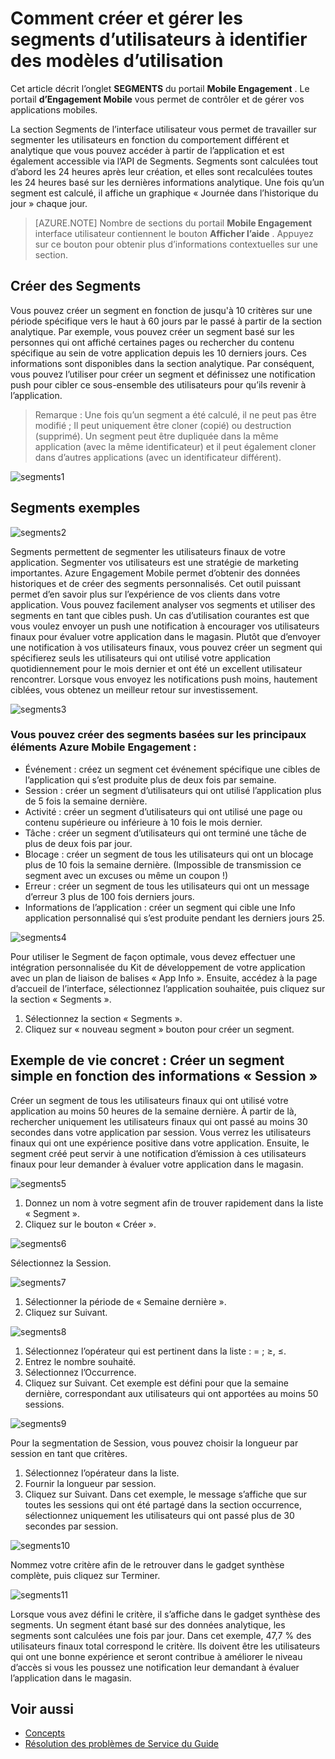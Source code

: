 <properties 
   pageTitle="Interface utilisateur de Azure Engagement Mobile - Segments" 
   description="Découvrez comment créer et gérer les segments d’utilisateurs à identifier des modèles d’utilisation à l’aide d’Azure Mobile Engagement" 
   services="mobile-engagement" 
   documentationCenter="" 
   authors="piyushjo" 
   manager="dwrede" 
   editor=""/>

<tags
   ms.service="mobile-engagement"
   ms.devlang="na"
   ms.topic="article"
   ms.tgt_pltfrm="mobile-multiple"
   ms.workload="mobile" 
   ms.date="08/19/2016"
   ms.author="piyushjo"/>

# <a name="how-to-create-and-manage-segments-of-users-to-identify-usage-patterns"></a>Comment créer et gérer les segments d’utilisateurs à identifier des modèles d’utilisation

Cet article décrit l’onglet **SEGMENTS** du portail **Mobile Engagement** . Le portail **d’Engagement Mobile** vous permet de contrôler et de gérer vos applications mobiles.

La section Segments de l’interface utilisateur vous permet de travailler sur segmenter les utilisateurs en fonction du comportement différent et analytique que vous pouvez accéder à partir de l’application et est également accessible via l’API de Segments. Segments sont calculées tout d’abord les 24 heures après leur création, et elles sont recalculées toutes les 24 heures basé sur les dernières informations analytique. Une fois qu’un segment est calculé, il affiche un graphique « Journée dans l’historique du jour » chaque jour.


>[AZURE.NOTE] Nombre de sections du portail **Mobile Engagement** interface utilisateur contiennent le bouton **Afficher l’aide** . Appuyez sur ce bouton pour obtenir plus d’informations contextuelles sur une section.

## <a name="create-segments"></a>Créer des Segments
Vous pouvez créer un segment en fonction de jusqu'à 10 critères sur une période spécifique vers le haut à 60 jours par le passé à partir de la section analytique. Par exemple, vous pouvez créer un segment basé sur les personnes qui ont affiché certaines pages ou rechercher du contenu spécifique au sein de votre application depuis les 10 derniers jours. Ces informations sont disponibles dans la section analytique. Par conséquent, vous pouvez l’utiliser pour créer un segment et définissez une notification push pour cibler ce sous-ensemble des utilisateurs pour qu’ils revenir à l’application. 
 
> Remarque : Une fois qu’un segment a été calculé, il ne peut pas être modifié ; Il peut uniquement être cloner (copié) ou destruction (supprimé). Un segment peut être dupliquée dans la même application (avec la même identificateur) et il peut également cloner dans d’autres applications (avec un identificateur différent). 
 
 ![segments1][35] 

## <a name="examples-segments"></a>Segments exemples
 ![segments2][36]

Segments permettent de segmenter les utilisateurs finaux de votre application.
Segmenter vos utilisateurs est une stratégie de marketing importantes. Azure Engagement Mobile permet d’obtenir des données historiques et de créer des segments personnalisés. Cet outil puissant permet d’en savoir plus sur l’expérience de vos clients dans votre application. Vous pouvez facilement analyser vos segments et utiliser des segments en tant que cibles push.
Un cas d’utilisation courantes est que vous voulez envoyer un push une notification à encourager vos utilisateurs finaux pour évaluer votre application dans le magasin. Plutôt que d’envoyer une notification à vos utilisateurs finaux, vous pouvez créer un segment qui spécifierez seuls les utilisateurs qui ont utilisé votre application quotidiennement pour le mois dernier et ont été un excellent utilisateur rencontrer. Lorsque vous envoyez les notifications push moins, hautement ciblées, vous obtenez un meilleur retour sur investissement.
 
 ![segments3][37]

### <a name="segments-you-can-create-based-on-the-major-azure-mobile-engagement-elements"></a>Vous pouvez créer des segments basées sur les principaux éléments Azure Mobile Engagement :
- Événement : créez un segment cet événement spécifique une cibles de l’application qui s’est produite plus de deux fois par semaine. 
- Session : créer un segment d’utilisateurs qui ont utilisé l’application plus de 5 fois la semaine dernière.
- Activité : créer un segment d’utilisateurs qui ont utilisé une page ou contenu supérieure ou inférieure à 10 fois le mois dernier.
- Tâche : créer un segment d’utilisateurs qui ont terminé une tâche de plus de deux fois par jour.
- Blocage : créer un segment de tous les utilisateurs qui ont un blocage plus de 10 fois la semaine dernière. (Impossible de transmission ce segment avec un excuses ou même un coupon !)
- Erreur : créer un segment de tous les utilisateurs qui ont un message d’erreur 3 plus de 100 fois derniers jours.
- Informations de l’application : créer un segment qui cible une Info application personnalisé qui s’est produite pendant les derniers jours 25.
 
 ![segments4][38]

Pour utiliser le Segment de façon optimale, vous devez effectuer une intégration personnalisée du Kit de développement de votre application avec un plan de liaison de balises « App Info ».
Ensuite, accédez à la page d’accueil de l’interface, sélectionnez l’application souhaitée, puis cliquez sur la section « Segments ».

1. Sélectionnez la section « Segments ».
2. Cliquez sur « nouveau segment » bouton pour créer un segment.

## <a name="real-life-example-create-a-simple-segment-based-on-session-information"></a>Exemple de vie concret : Créer un segment simple en fonction des informations « Session »
Créer un segment de tous les utilisateurs finaux qui ont utilisé votre application au moins 50 heures de la semaine dernière. À partir de là, rechercher uniquement les utilisateurs finaux qui ont passé au moins 30 secondes dans votre application par session. Vous verrez les utilisateurs finaux qui ont une expérience positive dans votre application. Ensuite, le segment créé peut servir à une notification d’émission à ces utilisateurs finaux pour leur demander à évaluer votre application dans le magasin.
 
 ![segments5][39]

1. Donnez un nom à votre segment afin de trouver rapidement dans la liste « Segment ».
2. Cliquez sur le bouton « Créer ».
 
 ![segments6][40]

Sélectionnez la Session.
 
 ![segments7][41]

1. Sélectionner la période de « Semaine dernière ».
2. Cliquez sur Suivant.
 
 ![segments8][42]

1. Sélectionnez l’opérateur qui est pertinent dans la liste : = ; ≥, ≤.
2. Entrez le nombre souhaité.
3. Sélectionnez l’Occurrence. 
4. Cliquez sur Suivant.
Cet exemple est défini pour que la semaine dernière, correspondant aux utilisateurs qui ont apportées au moins 50 sessions.
 
 ![segments9][43]

Pour la segmentation de Session, vous pouvez choisir la longueur par session en tant que critères.

1. Sélectionnez l’opérateur dans la liste.
2. Fournir la longueur par session.
3. Cliquez sur Suivant.
Dans cet exemple, le message s’affiche que sur toutes les sessions qui ont été partagé dans la section occurrence, sélectionnez uniquement les utilisateurs qui ont passé plus de 30 secondes par session.
 
 ![segments10][44]

Nommez votre critère afin de le retrouver dans le gadget synthèse complète, puis cliquez sur Terminer.
 
 ![segments11][45]

Lorsque vous avez défini le critère, il s’affiche dans le gadget synthèse des segments.
Un segment étant basé sur des données analytique, les segments sont calculées une fois par jour.
Dans cet exemple, 47,7 % des utilisateurs finaux total correspond le critère. Ils doivent être les utilisateurs qui ont une bonne expérience et seront contribue à améliorer le niveau d’accès si vous les poussez une notification leur demandant à évaluer l’application dans le magasin.


## <a name="see-also"></a>Voir aussi

- [Concepts][Link 6]
- [Résolution des problèmes de Service du Guide][Link 24]

<!--Image references-->
[1]: ./media/mobile-engagement-user-interface-navigation/navigation1.png
[2]: ./media/mobile-engagement-user-interface-home/home1.png
[3]: ./media/mobile-engagement-user-interface-home/home2.png
[4]: ./media/mobile-engagement-user-interface-home/home3.png
[5]: ./media/mobile-engagement-user-interface-home/home4.png
[6]: ./media/mobile-engagement-user-interface-home/home5.png
[7]: ./media/mobile-engagement-user-interface-my-account/myaccount1.png
[8]: ./media/mobile-engagement-user-interface-my-account/myaccount2.png
[9]: ./media/mobile-engagement-user-interface-my-account/myaccount3.png
[10]: ./media/mobile-engagement-user-interface-analytics/analytics1.png
[11]: ./media/mobile-engagement-user-interface-analytics/analytics2.png
[12]: ./media/mobile-engagement-user-interface-analytics/analytics3.png
[13]: ./media/mobile-engagement-user-interface-analytics/analytics4.png
[14]: ./media/mobile-engagement-user-interface-monitor/monitor1.png
[15]: ./media/mobile-engagement-user-interface-monitor/monitor2.png
[16]: ./media/mobile-engagement-user-interface-monitor/monitor3.png
[17]: ./media/mobile-engagement-user-interface-monitor/monitor4.png
[18]: ./media/mobile-engagement-user-interface-reach/reach1.png
[19]: ./media/mobile-engagement-user-interface-reach/reach2.png
[20]: ./media/mobile-engagement-user-interface-reach-campaign/Reach-Campaign1.png
[21]: ./media/mobile-engagement-user-interface-reach-campaign/Reach-Campaign2.png
[22]: ./media/mobile-engagement-user-interface-reach-campaign/Reach-Campaign3.png
[23]: ./media/mobile-engagement-user-interface-reach-campaign/Reach-Campaign4.png
[24]: ./media/mobile-engagement-user-interface-reach-campaign/Reach-Campaign5.png
[25]: ./media/mobile-engagement-user-interface-reach-campaign/Reach-Campaign6.png
[26]: ./media/mobile-engagement-user-interface-reach-campaign/Reach-Campaign7.png
[27]: ./media/mobile-engagement-user-interface-reach-campaign/Reach-Campaign8.png
[28]: ./media/mobile-engagement-user-interface-reach-campaign/Reach-Campaign9.png
[29]: ./media/mobile-engagement-user-interface-reach-criterion/Reach-Criterion1.png
[30]: ./media/mobile-engagement-user-interface-reach-content/Reach-Content1.png
[31]: ./media/mobile-engagement-user-interface-reach-content/Reach-Content2.png
[32]: ./media/mobile-engagement-user-interface-reach-content/Reach-Content3.png
[33]: ./media/mobile-engagement-user-interface-reach-content/Reach-Content4.png
[34]: ./media/mobile-engagement-user-interface-dashboard/dashboard1.png
[35]: ./media/mobile-engagement-user-interface-segments/segments1.png
[36]: ./media/mobile-engagement-user-interface-segments/segments2.png
[37]: ./media/mobile-engagement-user-interface-segments/segments3.png
[38]: ./media/mobile-engagement-user-interface-segments/segments4.png
[39]: ./media/mobile-engagement-user-interface-segments/segments5.png
[40]: ./media/mobile-engagement-user-interface-segments/segments6.png
[41]: ./media/mobile-engagement-user-interface-segments/segments7.png
[42]: ./media/mobile-engagement-user-interface-segments/segments8.png
[43]: ./media/mobile-engagement-user-interface-segments/segments9.png
[44]: ./media/mobile-engagement-user-interface-segments/segments10.png
[45]: ./media/mobile-engagement-user-interface-segments/segments11.png
[46]: ./media/mobile-engagement-user-interface-settings/settings1.png
[47]: ./media/mobile-engagement-user-interface-settings/settings2.png
[48]: ./media/mobile-engagement-user-interface-settings/settings3.png
[49]: ./media/mobile-engagement-user-interface-settings/settings4.png
[50]: ./media/mobile-engagement-user-interface-settings/settings5.png
[51]: ./media/mobile-engagement-user-interface-settings/settings6.png
[52]: ./media/mobile-engagement-user-interface-settings/settings7.png
[53]: ./media/mobile-engagement-user-interface-settings/settings8.png
[54]: ./media/mobile-engagement-user-interface-settings/settings9.png
[55]: ./media/mobile-engagement-user-interface-settings/settings10.png
[56]: ./media/mobile-engagement-user-interface-settings/settings11.png
[57]: ./media/mobile-engagement-user-interface-settings/settings12.png
[58]: ./media/mobile-engagement-user-interface-settings/settings13.png

<!--Link references-->
[Link 1]: mobile-engagement-user-interface.md
[Link 2]: mobile-engagement-troubleshooting-guide.md
[Link 3]: mobile-engagement-how-tos.md
[Link 4]: http://go.microsoft.com/fwlink/?LinkID=525553
[Link 5]: http://go.microsoft.com/fwlink/?LinkID=525554
[Link 6]: http://go.microsoft.com/fwlink/?LinkId=525555
[Link 7]: https://account.windowsazure.com/PreviewFeatures
[Link 8]: https://social.msdn.microsoft.com/Forums/azure/home?forum=azuremobileengagement
[Link 9]: http://azure.microsoft.com/services/mobile-engagement/
[Link 10]: http://azure.microsoft.com/documentation/services/mobile-engagement/
[Link 11]: http://azure.microsoft.com/pricing/details/mobile-engagement/
[Link 12]: mobile-engagement-user-interface-navigation.md
[Link 13]: mobile-engagement-user-interface-home.md
[Link 14]: mobile-engagement-user-interface-my-account.md
[Link 15]: mobile-engagement-user-interface-analytics.md
[Link 16]: mobile-engagement-user-interface-monitor.md
[Link 17]: mobile-engagement-user-interface-reach.md
[Link 18]: mobile-engagement-user-interface-segments.md
[Link 19]: mobile-engagement-user-interface-dashboard.md
[Link 20]: mobile-engagement-user-interface-settings.md
[Link 21]: mobile-engagement-troubleshooting-guide-analytics.md
[Link 22]: mobile-engagement-troubleshooting-guide-apis.md
[Link 23]: mobile-engagement-troubleshooting-guide-push-reach.md
[Link 24]: mobile-engagement-troubleshooting-guide-service.md
[Link 25]: mobile-engagement-troubleshooting-guide-sdk.md
[Link 26]: mobile-engagement-troubleshooting-guide-sr-info.md
[Link 27]: ../mobile-engagement-how-tos-first-push.md
[Link 28]: ../mobile-engagement-how-tos-test-campaign.md
[Link 29]: ../mobile-engagement-how-tos-personalize-push.md
[Link 30]: ../mobile-engagement-how-tos-differentiate-push.md
[Link 31]: ../mobile-engagement-how-tos-schedule-campaign.md
[Link 32]: ../mobile-engagement-how-tos-text-view.md
[Link 33]: ../mobile-engagement-how-tos-web-view.md
 
